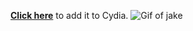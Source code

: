 **[Click here](cydia://url/https://cydia.saurik.com/api/share#?source=https://sircrocker.github.io)** to add it to Cydia.
![Gif of jake](https://www.google.com/url?sa=i&source=images&cd=&cad=rja&uact=8&ved=2ahUKEwj9h8_i95HbAhUMDpAKHQ39D6IQjRx6BAgBEAU&url=http%3A%2F%2Fadventuretime.wikia.com%2Fwiki%2FFile%3ASmall-shakin-it.gif&psig=AOvVaw34p420PPmEu1cGiP8cXs03&ust=1526824791778739)
